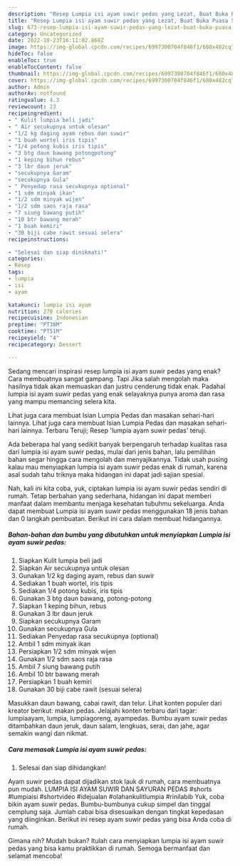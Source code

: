 ```yaml
---
description: "Resep Lumpia isi ayam suwir pedas yang Lezat, Buat Buka Puasa Sempurna"
title: "Resep Lumpia isi ayam suwir pedas yang Lezat, Buat Buka Puasa Sempurna"
slug: 673-resep-lumpia-isi-ayam-suwir-pedas-yang-lezat-buat-buka-puasa-sempurna
category: Uncategorized
date: 2022-10-23T16:11:02.868Z
image: https://img-global.cpcdn.com/recipes/6997300704f846f1/680x482cq70/lumpia-isi-ayam-suwir-pedas-foto-resep-utama.jpg
hideToc: false
enableToc: true
enableTocContent: false
thumbnail: https://img-global.cpcdn.com/recipes/6997300704f846f1/680x482cq70/lumpia-isi-ayam-suwir-pedas-foto-resep-utama.jpg
cover: https://img-global.cpcdn.com/recipes/6997300704f846f1/680x482cq70/lumpia-isi-ayam-suwir-pedas-foto-resep-utama.jpg
author: Admin
authorAv: notfound
ratingvalue: 4.3
reviewcount: 23
recipeingredient:
- " Kulit lumpia beli jadi"
- " Air secukupnya untuk olesan"
- "1/2 kg daging ayam rebus dan suwir"
- "1 buah wortel iris tipis"
- "1/4 potong kubis iris tipis"
- "3 btg daun bawang potongpotong"
- "1 keping bihun rebus"
- "3 lbr daun jeruk"
- "secukupnya Garam"
- "secukupnya Gula"
- " Penyedap rasa secukupnya optional"
- "1 sdm minyak ikan"
- "1/2 sdm minyak wijen"
- "1/2 sdm saos raja rasa"
- "7 siung bawang putih"
- "10 btr bawang merah"
- "1 buah kemiri"
- "30 biji cabe rawit sesuai selera"
recipeinstructions:

- "Selesai dan siap dinikmati!"
categories:
- Resep
tags:
- lumpia
- isi
- ayam

katakunci: lumpia isi ayam 
nutrition: 270 calories
recipecuisine: Indonesian
preptime: "PT38M"
cooktime: "PT51M"
recipeyield: "4"
recipecategory: Dessert

---
```



Sedang mencari inspirasi resep lumpia isi ayam suwir pedas yang enak? Cara membuatnya sangat gampang. Tapi Jika salah mengolah maka hasilnya tidak akan memuaskan dan justru cenderung tidak enak. Padahal lumpia isi ayam suwir pedas yang enak selayaknya punya aroma dan rasa yang mampu memancing selera kita.


Lihat juga cara membuat Isian Lumpia Pedas dan masakan sehari-hari lainnya. Lihat juga cara membuat Isian Lumpia Pedas dan masakan sehari-hari lainnya. Terbaru Teruji; Resep &#39;lumpia ayam suwir pedas&#39; teruji.

Ada beberapa hal yang sedikit banyak berpengaruh terhadap kualitas rasa dari lumpia isi ayam suwir pedas, mulai dari jenis bahan, lalu pemilihan bahan segar hingga cara mengolah dan menyajikannya. Tidak usah pusing kalau mau menyiapkan lumpia isi ayam suwir pedas enak di rumah, karena asal sudah tahu triknya maka hidangan ini dapat jadi sajian spesial.


Nah, kali ini kita coba, yuk, ciptakan lumpia isi ayam suwir pedas sendiri di rumah. Tetap berbahan yang sederhana, hidangan ini dapat memberi manfaat dalam membantu menjaga kesehatan tubuhmu sekeluarga. Anda dapat membuat Lumpia isi ayam suwir pedas menggunakan 18 jenis bahan dan 0 langkah pembuatan. Berikut ini cara dalam membuat hidangannya.

<!--inarticleads1-->

##### Bahan-bahan dan bumbu yang dibutuhkan untuk menyiapkan Lumpia isi ayam suwir pedas:

1. Siapkan  Kulit lumpia beli jadi
1. Siapkan  Air secukupnya untuk olesan
1. Gunakan 1/2 kg daging ayam, rebus dan suwir
1. Sediakan 1 buah wortel, iris tipis
1. Sediakan 1/4 potong kubis, iris tipis
1. Gunakan 3 btg daun bawang, potong-potong
1. Siapkan 1 keping bihun, rebus
1. Gunakan 3 lbr daun jeruk
1. Siapkan secukupnya Garam
1. Gunakan secukupnya Gula
1. Sediakan  Penyedap rasa secukupnya (optional)
1. Ambil 1 sdm minyak ikan
1. Persiapkan 1/2 sdm minyak wijen
1. Gunakan 1/2 sdm saos raja rasa
1. Ambil 7 siung bawang putih
1. Ambil 10 btr bawang merah
1. Persiapkan 1 buah kemiri
1. Gunakan 30 biji cabe rawit (sesuai selera)


Masukkan daun bawang, cabai rawit, dan telur. Lihat konten populer dari kreator berikut: makan pedas. Jelajahi konten terbaru dari tagar: lumpiaayam, lumpia, lumpiagoreng, ayampedas. Bumbu ayam suwir pedas ditambahkan daun jeruk, daun salam, lengkuas, serai, dan jahe, agar semakin wangi dan nikmat. 

<!--inarticleads2-->

##### Cara memasak Lumpia isi ayam suwir pedas:


1. Selesai dan siap dihidangkan!

Ayam suwir pedas dapat dijadikan stok lauk di rumah, cara membuatnya pun mudah. LUMPIA ISI AYAM SUWIR DAN SAYURAN PEDAS #shorts #lumpiaisi #shortvideo #idejualan #olahankulitlumpia #rinilabib Yuk, coba bikin ayam suwir pedas. Bumbu-bumbunya cukup simpel dan tinggal cemplung saja. Jumlah cabai bisa disesuaikan dengan tingkat kepedasan yang diinginkan. Berikut ini resep ayam suwir pedas yang bisa Anda coba di rumah. 

Gimana nih? Mudah bukan? Itulah cara menyiapkan lumpia isi ayam suwir pedas yang bisa kamu praktikkan di rumah. Semoga bermanfaat dan selamat mencoba!

